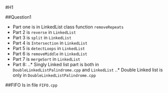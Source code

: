 #H1

##Question1
* Part one is in LinkedList class function `removeRepeats`
* Part 2 is `reverse` in `LinkedList`
* Part 3 is `split` in `LinkedList`
* Part 4 is `Intersection` in `LinkedList`
* Part 5 is `detectLoops` in `LinkedList`
* Part 6 is `removeMiddle` in `LinkedList`
* Part 7 is `mergeSort` in `LinkedList`
* Part 8:
..* Singly Linked list part is both in `DoubleLinkedListPalindrome.cpp` and `LinkedList`
..* Double Linked list is only in `DoubleLinkedListPalindrome.cpp`

##FIFO
Is in file `FIFO.cpp` 

